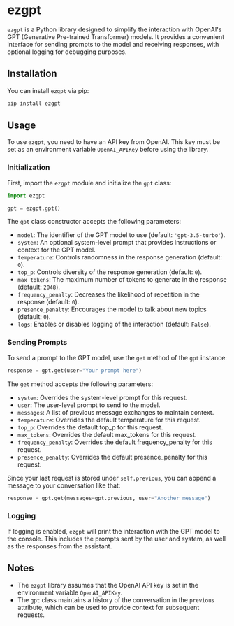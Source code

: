# ezgpt

`ezgpt` is a Python library designed to simplify the interaction with OpenAI's GPT (Generative Pre-trained Transformer) models. It provides a convenient interface for sending prompts to the model and receiving responses, with optional logging for debugging purposes.

## Installation

You can install `ezgpt` via pip:
```bash
pip install ezgpt
```

## Usage

To use `ezgpt`, you need to have an API key from OpenAI. This key must be set as an environment variable `OpenAI_APIKey` before using the library.

### Initialization

First, import the `ezgpt` module and initialize the `gpt` class:

```python
import ezgpt

gpt = ezgpt.gpt()
```

The `gpt` class constructor accepts the following parameters:

- `model`: The identifier of the GPT model to use (default: `'gpt-3.5-turbo'`).
- `system`: An optional system-level prompt that provides instructions or context for the GPT model.
- `temperature`: Controls randomness in the response generation (default: `0`).
- `top_p`: Controls diversity of the response generation (default: `0`).
- `max_tokens`: The maximum number of tokens to generate in the response (default: `2048`).
- `frequency_penalty`: Decreases the likelihood of repetition in the response (default: `0`).
- `presence_penalty`: Encourages the model to talk about new topics (default: `0`).
- `logs`: Enables or disables logging of the interaction (default: `False`).

### Sending Prompts

To send a prompt to the GPT model, use the `get` method of the `gpt` instance:

```python
response = gpt.get(user="Your prompt here")
```

The `get` method accepts the following parameters:

- `system`: Overrides the system-level prompt for this request.
- `user`: The user-level prompt to send to the model.
- `messages`: A list of previous message exchanges to maintain context.
- `temperature`: Overrides the default temperature for this request.
- `top_p`: Overrides the default top_p for this request.
- `max_tokens`: Overrides the default max_tokens for this request.
- `frequency_penalty`: Overrides the default frequency_penalty for this request.
- `presence_penalty`: Overrides the default presence_penalty for this request.

Since your last request is stored under `self.previous`, you can append a message to your conversation like that:

```python
response = gpt.get(messages=gpt.previous, user="Another message")
```

### Logging

If logging is enabled, `ezgpt` will print the interaction with the GPT model to the console. This includes the prompts sent by the user and system, as well as the responses from the assistant.

## Notes

- The `ezgpt` library assumes that the OpenAI API key is set in the environment variable `OpenAI_APIKey`.
- The `gpt` class maintains a history of the conversation in the `previous` attribute, which can be used to provide context for subsequent requests.
